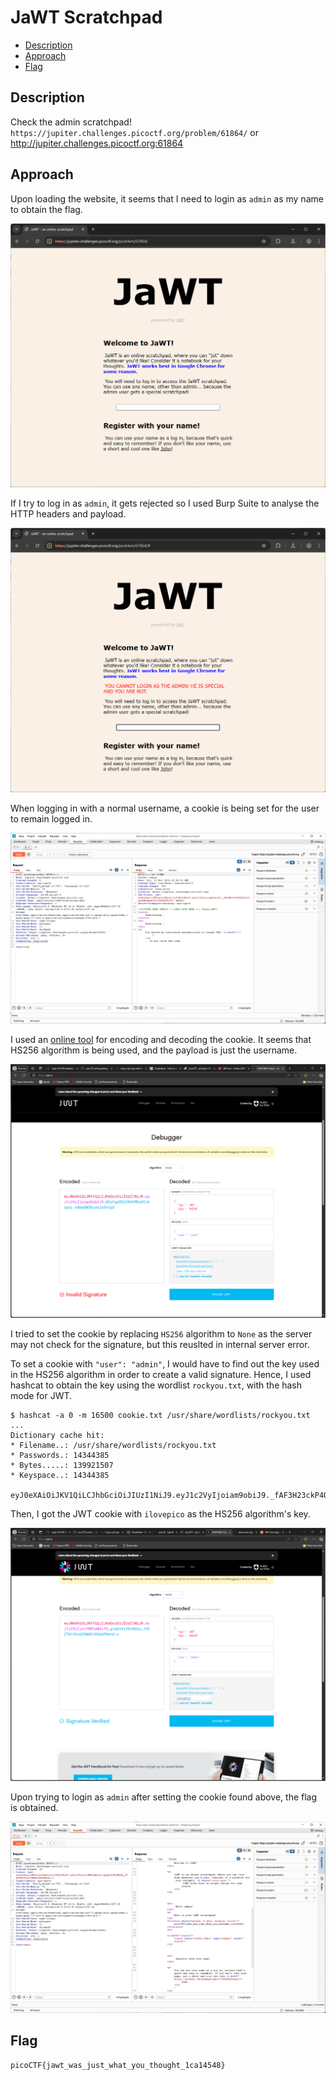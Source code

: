 # JaWT Scratchpad

- [Description](#description)
- [Approach](#approach)
- [Flag](#flag)

## Description

Check the admin scratchpad! `https://jupiter.challenges.picoctf.org/problem/61864/` or http://jupiter.challenges.picoctf.org:61864

## Approach

Upon loading the website, it seems that I need to login as `admin` as my name to obtain the flag.

<p align="center">
  <img src="https://raw.githubusercontent.com/DarrenPea/picoCTF_writeups/refs/heads/main/picoCTF-2019/Web-Exploitation/JaWT-Scratchpad/img/start.png" />
</p>

If I try to log in as `admin`, it gets rejected so I used Burp Suite to analyse the HTTP headers and payload.

<p align="center">
  <img src="https://raw.githubusercontent.com/DarrenPea/picoCTF_writeups/refs/heads/main/picoCTF-2019/Web-Exploitation/JaWT-Scratchpad/img/failed_admin.png" />
</p>

When logging in with a normal username, a cookie is being set for the user to remain logged in.

<p align="center">
  <img src="https://raw.githubusercontent.com/DarrenPea/picoCTF_writeups/refs/heads/main/picoCTF-2019/Web-Exploitation/JaWT-Scratchpad/img/user.png" />
</p>

I used an [online tool](https://jwt.io/) for encoding and decoding the cookie. It seems that HS256 algorithm is being used, and the payload is just the username.

<p align="center">
  <img src="https://raw.githubusercontent.com/DarrenPea/picoCTF_writeups/refs/heads/main/picoCTF-2019/Web-Exploitation/JaWT-Scratchpad/img/john.png" />
</p>

I tried to set the cookie by replacing `HS256` algorithm to `None` as the server may not check for the signature, but this reuslted in internal server error. <br>

To set a cookie with `"user": "admin"`, I would have to find out the key used in the HS256 algorithm in order to create a valid signature. Hence, I used hashcat to obtain the key using the wordlist `rockyou.txt`, with the hash mode for JWT.

```
$ hashcat -a 0 -m 16500 cookie.txt /usr/share/wordlists/rockyou.txt
...
Dictionary cache hit:
* Filename..: /usr/share/wordlists/rockyou.txt
* Passwords.: 14344385
* Bytes.....: 139921507
* Keyspace..: 14344385

eyJ0eXAiOiJKV1QiLCJhbGciOiJIUzI1NiJ9.eyJ1c2VyIjoiam9obiJ9._fAF3H23ckP4QtF1Po3epuZWxmbwpI8Q26hRPDTh32Y:ilovepico
```

Then, I got the JWT cookie with `ilovepico` as the HS256 algorithm's key.

<p align="center">
  <img src="https://raw.githubusercontent.com/DarrenPea/picoCTF_writeups/refs/heads/main/picoCTF-2019/Web-Exploitation/JaWT-Scratchpad/img/admin_cookie.png" />
</p>

Upon trying to login as `admin` after setting the cookie found above, the flag is obtained.

<p align="center">
  <img src="https://raw.githubusercontent.com/DarrenPea/picoCTF_writeups/refs/heads/main/picoCTF-2019/Web-Exploitation/JaWT-Scratchpad/img/flag.png" />
</p>

## Flag

`picoCTF{jawt_was_just_what_you_thought_1ca14548}`